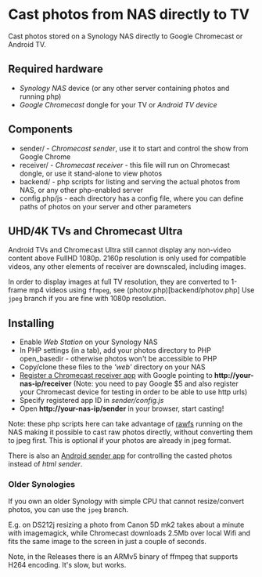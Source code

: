 Cast photos from NAS directly to TV
===================================

Cast photos stored on a Synology NAS directly to Google Chromecast or Android TV.

## Required hardware

- *Synology NAS* device (or any other server containing photos and running php)
- *Google Chromecast* dongle for your TV or *Android TV device*

## Components

* sender/ - *Chromecast sender*, use it to start and control the show from Google Chrome
* receiver/ - *Chromecast receiver* - this file will run on Chromecast dongle, or use it stand-alone to view photos
* backend/ - php scripts for listing and serving the actual photos from NAS, or any other php-enabled server
* config.php/js - each directory has a config file, where you can define paths of photos on your server and other parameters

## UHD/4K TVs and Chromecast Ultra

Android TVs and Chromecast Ultra still cannot display any non-video content above FullHD 1080p.
2160p resolution is only used for compatible videos, any other elements of receiver are downscaled, including images.

In order to display images at full TV resolution, they are converted to 1-frame mp4 videos using `ffmpeg`, see (photov.php)[backend/photov.php]
Use `jpeg` branch if you are fine with 1080p resolution.

## Installing

- Enable *Web Station* on your Synology NAS
- In PHP settings (in a tab), add your photos directory to PHP open_basedir - otherwise photos won't be accessible to PHP
- Copy/clone these files to the *'web'* directory on your NAS
- [Register a Chromecast receiver app](https://cast.google.com/publish/) with Google pointing to **http://your-nas-ip/receiver**
  (Note: you need to pay Google $5 and also register your Chromecast device for testing in order to be able to use http urls)
- Specify registered app ID in *sender/config.js*
- Open **http://your-nas-ip/sender** in your browser, start casting!

Note: these php scripts here can take advantage of [rawfs](http://github.com/angryziber/rawfs) running on the NAS making it 
possible to cast raw photos directly, without converting them to jpeg first. This is optional if your photos are already 
in jpeg format.

There is also an [Android sender app](https://github.com/angryziber/synology-cast-photos-android) for controlling the casted photos instead of *html sender*.

### Older Synologies

If you own an older Synology with simple CPU that cannot resize/convert photos, you can use the `jpeg` branch. 

E.g. on DS212j resizing a photo from Canon 5D mk2 takes about a minute with imagemagick, while Chromecast downloads 2.5Mb
over local Wifi and fits the same image to the screen in just a couple of seconds.

Note, in the Releases there is an ARMv5 binary of ffmpeg that supports H264 encoding. It's slow, but works.
